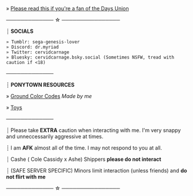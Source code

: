 » [Please read this if you're a fan of the Days Union](https://down-with-the-days-union.carrd.co/)

───────────── ☆ ────────────────

┊ **SOCIALS**
```
» Tumblr: sega-genesis-lover
» Discord: dr.myriad
» Twitter: cervidcarnage
» Bluesky: cervidcarnage.bsky.social (Sometimes NSFW, tread with caution if <18)
```
─────────────

┊ **PONYTOWN RESOURCES**

» [Ground Color Codes](https://rentry.co/ponytown-color-codes) *Made by me*

» [Toys](https://ponytown.fandom.com/wiki/Toys)

─────────────

┊ Please take **EXTRA** caution when interacting with me. I'm very snappy and unneccessarily aggressive at times. 

┊ I am **AFK** almost all of the time. I may not respond to you at all.

┊ Cashe ( Cole Cassidy x Ashe) Shippers **please do not interact**

┊ (SAFE SERVER SPECIFIC) Minors limit interaction (unless friends) and **do not flirt with me**

───────────── ☆ ────────────────

